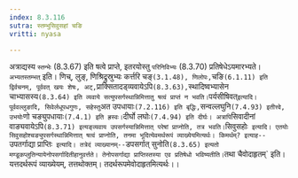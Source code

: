 ```yaml
---
index: 8.3.116
sutra: स्तम्भुसिवुसहां चङि
vritti: nyasa

---
```

अत्राद्यस्य `स्तन्भेः` (8.3.67) इति षत्वे प्राप्ते, इतरयोस्तु `परिनिविभ्यः` (8.3.70) प्रतिषेधेऽयमारभ्यते। `अभ्यतस्तम्भत्` इति। णिच्, लुङ्, णिश्रिद्रुस्रुभ्यः कर्त्तरि चङ्` (3.1.48), णिलोपः, `चङि` (6.1.11) इति द्विर्वचनम्, पूर्ववत् खयः शेषः, अट्, `प्राक्सितादड्व्यवायेऽपि` (8.3.63), `स्थादिष्वभ्यासेन चाभ्यासस्य` (8.3.64) इति व्यवाये सत्युपसर्गस्थान्निमित्तातु षत्वं प्राप्तं न भवति। `पर्यसीषिवत्` इत्यादि। पूर्ववल्लुङादि, सिवेर्लधूपधगुणः, सहेस्तु `अत उपधायाः` (7.2.116) इति बृद्धिः, `सन्वल्लघुनि` (7.4.93) इतीत्त्वे, उभयोः `णो चङ्युपधायाः` (7.4.1) इति ह्रस्वः। `दीर्घो लघोः` (7.4.94) इति दीर्घः। अत्रापि `सिवादीनां वाङ्यवायेऽपि` (8.3.71) इत्यङ्व्यवाय उपसर्गस्यान्निमित्तात् परेषां प्राप्नोति, तत्र भवति।
`सिवुसहोः` इत्यादि। एतयोः सिवुसहोश्चङ्युपसर्गस्थान्निमित्तात् षत्वं प्राप्नोति, तनमा भूदित्येवमर्थरूपं व्याख्येयमित्यर्थः। किमर्थम्? इत्याह--`उपतर्गाद्या प्राप्तिः` इत्यादि। तत्रेदं व्याख्यानम्--`डपसर्गात् सुनोति` (8.3.65) इत्यतो मण्डूकप्लुतिन्यायेनोपसर्गादितीहानुवर्त्तते। तेनोपसर्गाद्या प्राप्तिस्तस्या एव प्रतिषेधो भविष्यतीति। `तथा चैवोदाहृतम्` इति। यत्तदर्थरूपं व्याख्येयम्, तत्तथोक्तम्। तदर्थरूपमेवोदाहृतमित्यर्थः।।